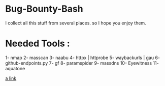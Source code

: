 # Bug-Bounty-Bash
I collect all this stuff from several places. so I hope you enjoy them.
# Needed Tools :
1- nmap 
2- masscan
3- naabu
4- httpx | httprobe
5- waybackurls | gau
6- github-endpoints.py
7- gf
8- paramspider
9- massdns
10- Eyewitness
11- aquatone




[a link](https://www.instagram.com/m.shahine3/)
